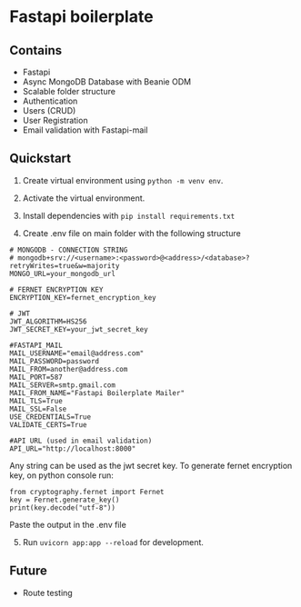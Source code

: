 # Fastapi boilerplate

## Contains

- Fastapi
- Async MongoDB Database with Beanie ODM
- Scalable folder structure
- Authentication
- Users (CRUD)
- User Registration
- Email validation with Fastapi-mail

## Quickstart

1. Create virtual environment using `python -m venv env`.
2. Activate the virtual environment.
3. Install dependencies with `pip install requirements.txt`

4. Create .env file on main folder with the following structure

```
# MONGODB - CONNECTION STRING
# mongodb+srv://<username>:<password>@<address>/<database>?retryWrites=true&w=majority
MONGO_URL=your_mongodb_url

# FERNET ENCRYPTION KEY
ENCRYPTION_KEY=fernet_encryption_key

# JWT
JWT_ALGORITHM=HS256
JWT_SECRET_KEY=your_jwt_secret_key

#FASTAPI_MAIL
MAIL_USERNAME="email@address.com"
MAIL_PASSWORD=password
MAIL_FROM=another@address.com
MAIL_PORT=587
MAIL_SERVER=smtp.gmail.com
MAIL_FROM_NAME="Fastapi Boilerplate Mailer"
MAIL_TLS=True
MAIL_SSL=False
USE_CREDENTIALS=True
VALIDATE_CERTS=True

#API URL (used in email validation)
API_URL="http://localhost:8000"

```

Any string can be used as the jwt secret key.
To generate fernet encryption key, on python console run:

```
from cryptography.fernet import Fernet
key = Fernet.generate_key()
print(key.decode("utf-8"))

```

Paste the output in the .env file

5. Run `uvicorn app:app --reload` for development.

## Future

- Route testing
